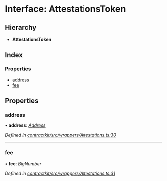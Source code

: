 # Interface: AttestationsToken

## Hierarchy

* **AttestationsToken**

## Index

### Properties

* [address](_contractkit_src_wrappers_attestations_.attestationstoken.md#address)
* [fee](_contractkit_src_wrappers_attestations_.attestationstoken.md#fee)

## Properties

###  address

• **address**: *[Address](../modules/_contractkit_src_base_.md#address)*

*Defined in [contractkit/src/wrappers/Attestations.ts:30](https://github.com/celo-org/celo-monorepo/blob/master/packages/contractkit/src/wrappers/Attestations.ts#L30)*

___

###  fee

• **fee**: *BigNumber*

*Defined in [contractkit/src/wrappers/Attestations.ts:31](https://github.com/celo-org/celo-monorepo/blob/master/packages/contractkit/src/wrappers/Attestations.ts#L31)*

